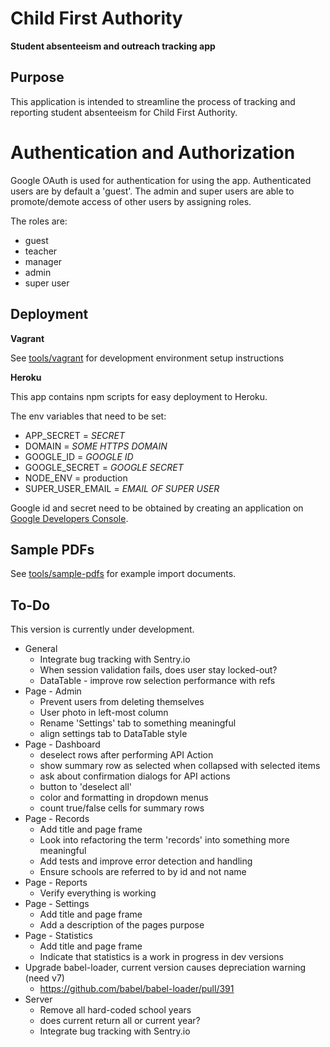 # Child First Authority
**Student absenteeism and outreach tracking app**

<!--To be re-enabled when CI fully configured-->
<!--[![Build Status](https://travis-ci.org/child-first-authority-fcc-project/webapp.svg)](https://travis-ci.org/child-first-authority-fcc-project/webapp)-->

## Purpose

This application is intended to streamline the process of tracking and reporting student absenteeism for Child First Authority.

# Authentication and Authorization

Google OAuth is used for authentication for using the app. Authenticated users are by default a 'guest'. The admin and super users are able to promote/demote 
access of other users by assigning roles.

The roles are:

  - guest
  - teacher
  - manager
  - admin
  - super user

## Deployment

**Vagrant**

See [tools/vagrant](https://github.com/freeCodeCamp/child-first-authority/tree/master/tools/vagrant) for development environment setup instructions

**Heroku**

This app contains npm scripts for easy deployment to Heroku.

The env variables that need to be set:

- APP_SECRET = *SECRET*
- DOMAIN = *SOME HTTPS DOMAIN*
- GOOGLE_ID = *GOOGLE ID*
- GOOGLE_SECRET = *GOOGLE SECRET*
- NODE_ENV = production
- SUPER_USER_EMAIL = *EMAIL OF SUPER USER*

Google id and secret need to be obtained by creating an application on [Google Developers Console](https://console.developers.google.com/project). 

## Sample PDFs

See [tools/sample-pdfs](https://github.com/freeCodeCamp/child-first-authority/tree/master/tools/sample-pdfs) for example import documents.

## To-Do

This version is currently under development.

* General
  * Integrate bug tracking with Sentry.io
  * When session validation fails, does user stay locked-out? 
  * DataTable - improve row selection performance with refs
* Page - Admin
  * Prevent users from deleting themselves
  * User photo in left-most column
  * Rename 'Settings' tab to something meaningful
  * align settings tab to DataTable style
* Page - Dashboard
  * deselect rows after performing API Action
  * show summary row as selected when collapsed with selected items
  * ask about confirmation dialogs for API actions
  * button to 'deselect all'
  * color and formatting in dropdown menus
  * count true/false cells for summary rows
* Page - Records
  * Add title and page frame
  * Look into refactoring the term 'records' into something more meaningful
  * Add tests and improve error detection and handling
  * Ensure schools are referred to by id and not name
* Page - Reports
  * Verify everything is working
* Page - Settings
  * Add title and page frame
  * Add a description of the pages purpose
* Page - Statistics
  * Add title and page frame
  * Indicate that statistics is a work in progress in dev versions
* Upgrade babel-loader, current version causes depreciation warning (need v7)
  * https://github.com/babel/babel-loader/pull/391
* Server
  * Remove all hard-coded school years
  * does current return all or current year?
  * Integrate bug tracking with Sentry.io
